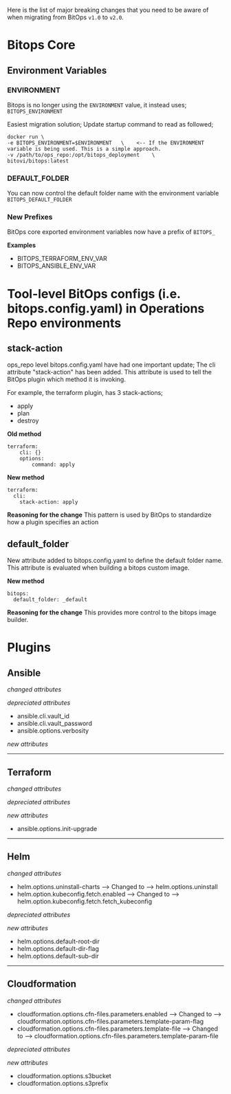 Here is the list of major breaking changes that you need to be aware of when migrating from BitOps `v1.0` to `v2.0`.

# Bitops Core

## Environment Variables
### ENVIRONMENT
Bitops is no longer using the `ENVIRONMENT` value, it instead uses; `BITOPS_ENVIRONMENT`

Easiest migration solution; 
Update startup command to read as followed;
```
docker run \
-e BITOPS_ENVIRONMENT=$ENVIRONMENT   \    <-- If the ENVIRONMENT variable is being used. This is a simple approach. 
-v /path/to/ops_repo:/opt/bitops_deployment    \
bitovi/bitops:latest
```

### DEFAULT_FOLDER
You can now control the default folder name with the environment variable `BITOPS_DEFAULT_FOLDER`

### New Prefixes
BitOps core exported environment variables now have a prefix of `BITOPS_`

**Examples**
- BITOPS_TERRAFORM_ENV_VAR
- BITOPS_ANSIBLE_ENV_VAR


# Tool-level BitOps configs (i.e. bitops.config.yaml) in Operations Repo environments
## stack-action
ops_repo level bitops.config.yaml have had one important update; The cli attribute "stack-action" has been added. This attribute is used to tell the BitOps plugin which method it is invoking. 

For example, the terraform plugin, has 3 stack-actions;
- apply
- plan
- destroy

**Old method**
```
terraform:
    cli: {}
    options:
        command: apply
```

**New method**
```
terraform:
  cli:
    stack-action: apply
```

**Reasoning for the change**
This pattern is used by BitOps to standardize how a plugin specifies an action

## default_folder
New attribute added to bitops.config.yaml to define the default folder name. This attribute is evaluated when building a bitops custom image. 

**New method**
```
bitops:
  default_folder: _default
```

**Reasoning for the change**
This provides more control to the bitops image builder. 


# Plugins
## Ansible
*changed attributes*

*depreciated attributes*
- ansible.cli.vault_id
- ansible.cli.vault_password
- ansible.options.verbosity

*new attributes*

<hr/>

## Terraform
*changed attributes*

*depreciated attributes*

*new attributes*
- ansible.options.init-upgrade

<hr/>

## Helm
*changed attributes*
- helm.options.uninstall-charts --> Changed to --> helm.options.uninstall
- helm.option.kubeconfig.fetch.enabled --> Changed to --> helm.option.kubeconfig.fetch.fetch_kubeconfig

*depreciated attributes*


*new attributes*
- helm.options.default-root-dir
- helm.options.default-dir-flag
- helm.options.default-sub-dir

<hr/>

## Cloudformation
*changed attributes*
- cloudformation.options.cfn-files.parameters.enabled --> Changed to --> cloudformation.options.cfn-files.parameters.template-param-flag
- cloudformation.options.cfn-files.parameters.template-file --> Changed to --> cloudformation.options.cfn-files.parameters.template-param-file

*depreciated attributes*


*new attributes*
- cloudformation.options.s3bucket
- cloudformation.options.s3prefix
